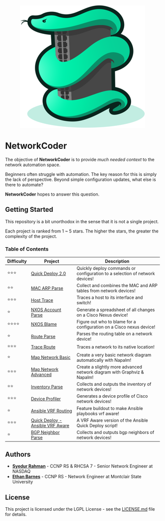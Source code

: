 <p align="center"><img src="images/logo.png" alt="NetworkCoderIcon" /></p>

# NetworkCoder

The objective of **NetworkCoder** is to provide *much needed context* to the network automation space.

Beginners often struggle with automation. The key reason for this is simply the lack of perspective. Beyond simple configuration updates, what else is there to automate?

**NetworkCoder** hopes to answer this question.

## Getting Started

This repository is a bit unorthodox in the sense that it is not a single project.

Each project is ranked from 1 ~ 5 stars. The higher the stars, the greater the complexity of the project.

### Table of Contents

| Difficulty               | Project                                           | Description                                                  |
| ------------------------ | ------------------------------------------------- | ------------------------------------------------------------ |
| :star::star::star:       | [Quick Deploy 2.0](projects/quick_deploy/)        | Quickly deploy commands or configuration to a selection of network devices! |
| :star::star:             | [MAC ARP Parse](projects/mac_arp_parse)           | Collect and combines the MAC and ARP tables from network devices! |
| :star::star::star:       | [Host Trace](projects/host_trace)                 | Traces a host to its interface and switch!                   |
| :star:                   | [NXOS Account Parse](projects/nxos_account_parse) | Generate a spreadsheet of all changes on a Cisco Nexus device! |
| :star::star::star::star: | [NXOS Blame](projects/nxos_blame)                 | Figure out who to blame for a configuration on a Cisco nexus device! |
| :star:                   | [Route Parse](projects/route_parse)               | Parses the routing table on a network device!                         |
| :star::star::star:       | [Trace Route](projects/trace_route)               | Traces a network to its native location!                        |
| :star:                   | [Map Network Basic](projects/map_network_basic)   | Create a very basic network diagram automatically with Napalm! |
| :star::star::star:       | [Map Network Advanced](projects/map_network_adv)  | Create a slightly more advanced network diagram with Graphviz & Napalm! |
| :star::star:             | [Inventory Parse](projects/inventory_parse)       | Collects and outputs the inventory of network devices! |
| :star::star::star:       | [Device Profiler](projects/device_profiler)       | Generates a device profile of Cisco network devices! |
| :star:                   | [Ansible VRF Routing](projects/ansible_vrf_routing)       | Feature buildout to make Ansible playbooks vrf aware! |
| :star::star::star:       | [Quick Deploy - Ansible VRF Aware](projects/ansible_quick_deploy_with_vrfs)       | A VRF Aware version of the Ansible Quick Deploy script! |
| :star:                   | [BGP Neighbor Parse](projects/bgp_neighbor_parse) | Collects and outputs bgp neighbors of network devices! |

## Authors

* **[Syedur Rahman](https://github.com/syedur-rahman)** - CCNP RS & RHCSA 7 - Senior Network Engineer at NASDAQ
* **[Ethan Barnes](https://github.com/barnes-ethan)** - CCNP RS - Network Engineer at Montclair State University

## License

This project is licensed under the LGPL License - see the [LICENSE.md](LICENSE.md) file for details.
